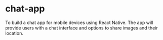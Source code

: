 # chat-app
To build a chat app for mobile devices using React Native. The app will
provide users with a chat interface and options to share images and their
location.

